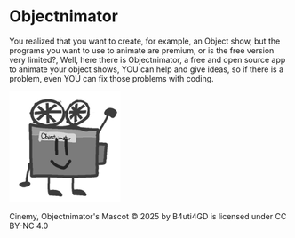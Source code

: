 # Objectnimator
You realized that you want to create, for example, an Object show, but the programs you want to use to animate are premium, or is the free version very limited?, Well, here there is Objectnimator, a free and open source app to animate your object shows, YOU can help and give ideas, so if there is a problem, even YOU can fix those problems with coding.

<img src="cinemy.jpg" alt="cinemy" width="200">

Cinemy, Objectnimator's Mascot © 2025 by B4uti4GD is licensed under CC BY-NC 4.0 